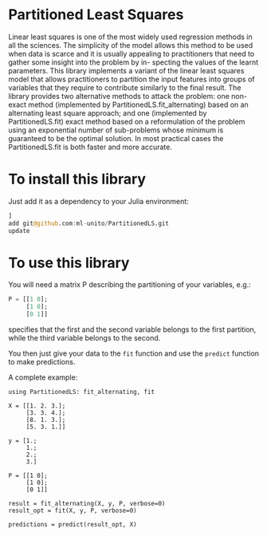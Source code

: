 # Partitioned Least Squares

Linear least squares is one of the most widely used regression methods in all the sciences. The simplicity of the model allows this method to be used when data is scarce and it is usually appealing to practitioners that need to gather some insight into the problem by in- specting the values of the learnt parameters. This library implements a variant of the linear least squares model that allows practitioners to partition the input features into groups of variables that they require to contribute similarly to the final result. The library provides two alternative methods to attack the problem: one non-exact method (implemented by PartitionedLS.fit_alternating) based on an alternating least square approach; and one (implemented by PartitionedLS.fit) exact method based on a reformulation of the problem using an exponential number of sub-problems whose minimum is guaranteed to be the optimal solution. In most practical cases the PartitionedLS.fit is both faster and more accurate.

# To install this library

Just add it as a dependency to your Julia environment:

```julia
]
add git@github.com:ml-unito/PartitionedLS.git
update
```

# To use this library

You will need a matrix P describing the partitioning of your variables, e.g.:

```julia
P = [[1 0]; 
     [1 0]; 
     [0 1]]
```

specifies that the first and the second variable belongs to the first partition, while the third variable belongs to the second.

You then just give your data to the `fit` function and use the `predict` function to make predictions. 

A complete example:

```
using PartitionedLS: fit_alternating, fit

X = [[1. 2. 3.]; 
     [3. 3. 4.]; 
     [8. 1. 3.]; 
     [5. 3. 1.]]

y = [1.; 
     1.; 
     2.; 
     3.]

P = [[1 0]; 
     [1 0]; 
     [0 1]]

result = fit_alternating(X, y, P, verbose=0)
result_opt = fit(X, y, P, verbose=0)

predictions = predict(result_opt, X)
```
